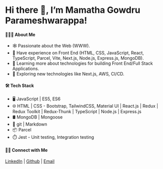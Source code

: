 # Hi there 👋, I’m Mamatha Gowdru Parameshwarappa!
#### 👩🏻‍💻 About Me
- 🕸️   Passionate about the Web (WWW).
- 🔭   Have experience on Front End (HTML, CSS, JavaScript, React, TypeScript, Parcel, Vite, Next.js, Node.js, Express.js, MongoDB).
- 🌱   Learning more about technologies for building Front End/Full Stack Applications.
- 🤔   Exploring new technologies like Next.js, AWS, CI/CD.

#### 🛠 Tech Stack
- 🖥️   JavaScript | ES5, ES6 
- 🌐   HTML | CSS - Bootstrap, TailwindCSS, Material UI | React.js | Redux | Redux Toolkit | Redux-Thunk | TypeScript | Node.js | Express.js 
- 🛢   MongoDB | Mongoose
- 🔧   git | Markdown
- 📦   Parcel
- ⏱️   Jest - Unit testing, Integration testing

#### 🤝🏻 Connect with Me
[LinkedIn](https://www.linkedin.com/in/mamthagp/) | [Github](https://github.com/mamthagp) | [Email](mamathagp.93@gmail.com)<a href="mamathagp.93@gmail.com"></a>












<!--

Here are some ideas to get you started:

- 🔭 I’m currently working on ...
- 🌱 I’m currently learning ...
- 👯 I’m looking to collaborate on ...
- 🤔 I’m looking for help with ...
- 💬 Ask me about ...
- 📫 How to reach me: ...
- 😄 Pronouns: ...
- ⚡ Fun fact: ...
-->
